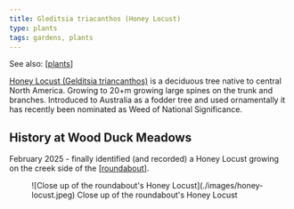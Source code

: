 ```yaml
---
title: Gleditsia triacanthos (Honey Locust)
type: plants
tags: gardens, plants
---
```


See also: [[plants]]

[Honey Locust (Gelditsia triancanthos)](https://en.wikipedia.org/wiki/Honey_locust) is a deciduous tree native to central North America. Growing to 20+m growing large spines on the trunk and branches. Introduced to Australia as a fodder tree and used ornamentally it has recently been nominated as Weed of National Significance.


## History at Wood Duck Meadows

February 2025 - finally identified (and recorded) a Honey Locust growing on the creek side of the [[roundabout]].

<figure markdown>
![Close up of the roundabout's Honey Locust](./images/honey-locust.jpeg)
<caption>Close up of the roundabout's Honey Locust</caption>
</figure>

[//begin]: # "Autogenerated link references for markdown compatibility"
[plants]: plants "Plants"
[roundabout]: ../roundabout "Roundabout"
[//end]: # "Autogenerated link references"